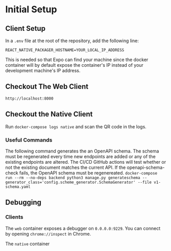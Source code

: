# Initial Setup

## Client Setup

In a `.env` file at the root of the repository, add the following line:

```
REACT_NATIVE_PACKAGER_HOSTNAME=YOUR_LOCAL_IP_ADDRESS
```

This is needed so that Expo can find your machine since the docker
container will by default expose the container's IP instead of your
development machine's IP address.

## Checkout The Web Client

```
http://localhost:8000
```

## Checkout the Native Client

Run `docker-compose logs native` and scan the QR code in the logs.

### Useful Commands

The following command generates the an OpenAPI schema. The schema must be regenerated every time new endpoints are added or any of the existing endpoints are altered. The CI/CD GitHub actions will test whether or not the existing document matches the current API. If the openapi-schema-check fails, the OpenAPI schema must be regenereated.
```docker-compose run --rm --no-deps backend python3 manage.py generateschema --generator_class='config.scheme_generator.SchemaGenerator' --file v1-schema.yaml```

## Debugging

### Clients

The `web` container exposes a debugger on `0.0.0.0:9229`. You can connect by opening `chrome://inspect` in Chrome.

The `native` container 
